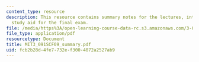 ```yaml
---
content_type: resource
description: This resource contains summary notes for the lectures, intended as a
  study aid for the final exam.
file: /media/https%3A/open-learning-course-data-rc.s3.amazonaws.com/3-091sc-introduction-to-solid-state-chemistry-fall-2010/fcb2b28d4fe7732ef3004072a2527ab9_MIT3_091SCF09_summary.pdf
file_type: application/pdf
resourcetype: Document
title: MIT3_091SCF09_summary.pdf
uid: fcb2b28d-4fe7-732e-f300-4072a2527ab9
---
```

